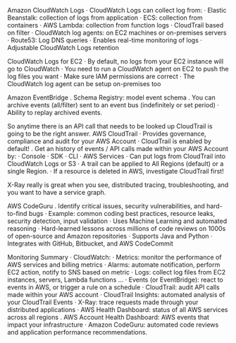 Amazon CloudWatch Logs
· CloudWatch Logs can collect log from:
· Elastic Beanstalk: collection of logs from application
· ECS: collection from containers
· AWS Lambda: collection from function logs
· CloudTrail based on filter
· CloudWatch log agents: on EC2 machines or on-premises servers
· Route53: Log DNS queries
· Enables real-time monitoring of logs
· Adjustable CloudWatch Logs retention

CloudWatch Logs for EC2
· By default, no logs from your EC2 instance will go to CloudWatch
· You need to run a CloudWatch agent on EC2 to push the log files you want
· Make sure IAM permissions are correct
· The CloudWatch log agent can be setup on-premises too

Amazon EventBridge
. Schema Registry: model event schema
. You can archive events (all/filter) sent to an event bus (indefinitely or set period)
· Ability to replay archived events.

So anytime there is an API call that needs to be looked up CloudTrail is going to be the right answer.
AWS CloudTrail
· Provides governance, compliance and audit for your AWS Account
· CloudTrail is enabled by default!
. Get an history of events / API calls made within your AWS Account by:
· Console
· SDK
· CLI
· AWS Services
· Can put logs from CloudTrail into CloudWatch Logs or S3
· A trail can be applied to All Regions (default) or a single Region.
· If a resource is deleted in AWS, investigate CloudTrail first!

X-Ray really is great when you see, distributed tracing, troubleshooting, and you want to have a service graph.

AWS CodeGuru
. Identify critical issues, security vulnerabilities, and hard-to-find bugs
· Example: common coding best practices,
resource leaks, security detection, input validation
· Uses Machine Learning and automated reasoning
· Hard-learned lessons across millions of code reviews on 1000s of open-source and Amazon repositories
· Supports Java and Python
· Integrates with GitHub, Bitbucket, and AWS CodeCommit

Monitoring Summary
· CloudWatch:
· Metrics: monitor the performance of AWS services and billing metrics
· Alarms: automate notification, perform EC2 action, notify to SNS based on metric
· Logs: collect log files from EC2 instances, servers, Lambda functions ...
· Events (or EventBridge): react to events in AWS, or trigger a rule on a schedule
· CloudTrail: audit API calls made within your AWS account
· CloudTrail Insights: automated analysis of your CloudTrail Events
· X-Ray: trace requests made through your distributed applications
· AWS Health Dashboard: status of all AWS services across all regions
. AWS Account Health Dashboard: AWS events that impact your infrastructure
· Amazon CodeGuru: automated code reviews and application performance recommendations.

